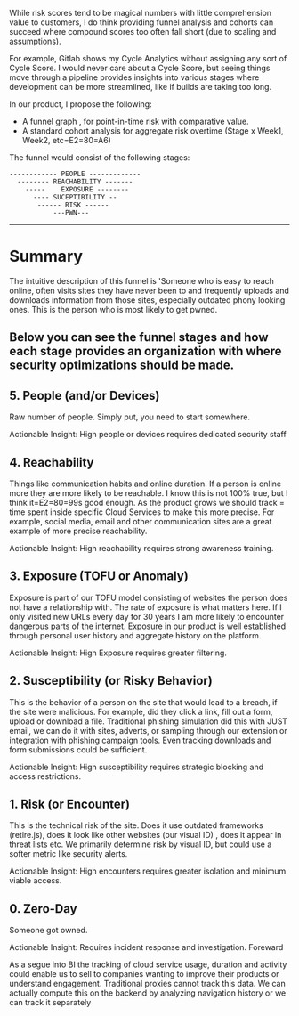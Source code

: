 While risk scores tend to be magical numbers with little comprehension
value to customers, I do think providing funnel analysis and cohorts can
succeed where compound scores too often fall short (due to scaling and
assumptions).

For example, Gitlab shows my Cycle Analytics without assigning any sort of
Cycle Score. I would never care about a Cycle Score, but seeing things move
through a pipeline provides insights into various stages where development
can be more streamlined, like if builds are taking too long.

In our product, I propose the following:

   - A funnel graph , for point-in-time risk with comparative value.
   - A standard cohort analysis for aggregate risk overtime (Stage x Week1,
   Week2, etc=E2=80=A6)

The funnel would consist of the following stages:
```
------------ PEOPLE -------------
  -------- REACHABILITY -------
    -----    EXPOSURE --------
      ---- SUCEPTIBILITY --
       ------ RISK ------
           ---PWN---
```

------------------------------
# Summary

The intuitive description of this funnel is 'Someone who is easy to reach
online, often visits sites they have never been to and frequently uploads
and downloads information from those sites, especially outdated phony
looking ones. This is the person who is most likely to get pwned.

Below you can see the funnel stages and how each stage provides an
organization with where security optimizations should be made.
------------------------------
## 5. People (and/or Devices)

Raw number of people. Simply put, you need to start somewhere.

Actionable Insight: High people or devices requires dedicated security staff
## 4. Reachability

Things like communication habits and online duration. If a person is online
more they are more likely to be reachable. I know this is not 100% true,
but I think it=E2=80=99s good enough. As the product grows we should track =
time
spent inside specific Cloud Services to make this more precise. For
example, social media, email and other communication sites are a great
example of more precise reachability.

Actionable Insight: High reachability requires strong awareness training.
## 3. Exposure (TOFU or Anomaly)

Exposure is part of our TOFU model consisting of websites the person does
not have a relationship with. The rate of exposure is what matters here. If
I only visited new URLs every day for 30 years I am more likely to
encounter dangerous parts of the internet. Exposure in our product is well
established through personal user history and aggregate history on the
platform.

Actionable Insight: High Exposure requires greater filtering.
## 2. Susceptibility (or Risky Behavior)

This is the behavior of a person on the site that would lead to a breach,
if the site were malicious. For example, did they click a link, fill out a
form, upload or download a file. Traditional phishing simulation did this
with JUST email, we can do it with sites, adverts, or sampling through our
extension or integration with phishing campaign tools. Even tracking
downloads and form submissions could be sufficient.

Actionable Insight: High susceptibility requires strategic blocking and
access restrictions.
## 1. Risk (or Encounter)

This is the technical risk of the site. Does it use outdated frameworks
(retire.js), does it look like other websites (our visual ID) , does it
appear in threat lists etc. We primarily determine risk by visual ID, but
could use a softer metric like security alerts.

Actionable Insight: High encounters requires greater isolation and minimum
viable access.
## 0. Zero-Day

Someone got owned.

Actionable Insight: Requires incident response and investigation.
Foreward

As a segue into BI the tracking of cloud service usage, duration and
activity could enable us to sell to companies wanting to improve their
products or understand engagement. Traditional proxies cannot track this
data. We can actually compute this on the backend by analyzing navigation
history or we can track it separately
